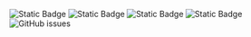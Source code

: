 ![Static Badge](https://img.shields.io/badge/blacklists-60-000000) ![Static Badge](https://img.shields.io/badge/blacklisted-2523110-cc0000) ![Static Badge](https://img.shields.io/badge/whitelisted-2244-00CC00) ![Static Badge](https://img.shields.io/badge/streaming_blacklist-28107-000000) ![GitHub issues](https://img.shields.io/github/issues/fabriziosalmi/blacklists)
